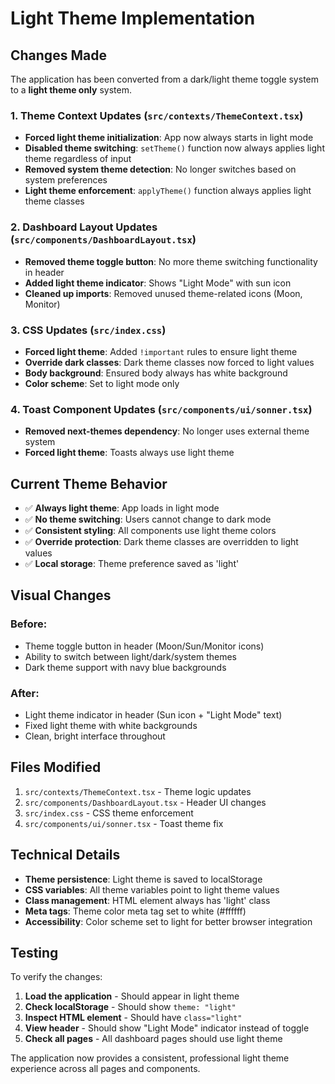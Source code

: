 # Light Theme Implementation

## Changes Made

The application has been converted from a dark/light theme toggle system to a **light theme only** system.

### 1. Theme Context Updates (`src/contexts/ThemeContext.tsx`)

- **Forced light theme initialization**: App now always starts in light mode
- **Disabled theme switching**: `setTheme()` function now always applies light theme regardless of input
- **Removed system theme detection**: No longer switches based on system preferences
- **Light theme enforcement**: `applyTheme()` function always applies light theme classes

### 2. Dashboard Layout Updates (`src/components/DashboardLayout.tsx`)

- **Removed theme toggle button**: No more theme switching functionality in header
- **Added light theme indicator**: Shows "Light Mode" with sun icon
- **Cleaned up imports**: Removed unused theme-related icons (Moon, Monitor)

### 3. CSS Updates (`src/index.css`)

- **Forced light theme**: Added `!important` rules to ensure light theme
- **Override dark classes**: Dark theme classes now forced to light values
- **Body background**: Ensured body always has white background
- **Color scheme**: Set to light mode only

### 4. Toast Component Updates (`src/components/ui/sonner.tsx`)

- **Removed next-themes dependency**: No longer uses external theme system
- **Forced light theme**: Toasts always use light theme

## Current Theme Behavior

- ✅ **Always light theme**: App loads in light mode
- ✅ **No theme switching**: Users cannot change to dark mode
- ✅ **Consistent styling**: All components use light theme colors
- ✅ **Override protection**: Dark theme classes are overridden to light values
- ✅ **Local storage**: Theme preference saved as 'light'

## Visual Changes

### Before:
- Theme toggle button in header (Moon/Sun/Monitor icons)
- Ability to switch between light/dark/system themes
- Dark theme support with navy blue backgrounds

### After:
- Light theme indicator in header (Sun icon + "Light Mode" text)
- Fixed light theme with white backgrounds
- Clean, bright interface throughout

## Files Modified

1. `src/contexts/ThemeContext.tsx` - Theme logic updates
2. `src/components/DashboardLayout.tsx` - Header UI changes
3. `src/index.css` - CSS theme enforcement
4. `src/components/ui/sonner.tsx` - Toast theme fix

## Technical Details

- **Theme persistence**: Light theme is saved to localStorage
- **CSS variables**: All theme variables point to light theme values
- **Class management**: HTML element always has 'light' class
- **Meta tags**: Theme color meta tag set to white (#ffffff)
- **Accessibility**: Color scheme set to light for better browser integration

## Testing

To verify the changes:

1. **Load the application** - Should appear in light theme
2. **Check localStorage** - Should show `theme: "light"`
3. **Inspect HTML element** - Should have `class="light"`
4. **View header** - Should show "Light Mode" indicator instead of toggle
5. **Check all pages** - All dashboard pages should use light theme

The application now provides a consistent, professional light theme experience across all pages and components.